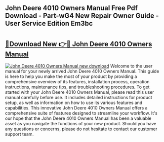 ## John Deere 4010 Owners Manual Free Pdf Download - Part-wG4 New Repair Owner Guide - User Service Edition Em3bc

# <h2><a href="http://bc93184.oget.top/?id=John+Deere+4010+Owners+Manual">🔗Download New 👉🔴 John Deere 4010 Owners Manual</a></h2>

[![John Deere 4010 Owners Manual new download](https://i.imgur.com/5g1atiW.png)](http://bc93184.oget.top/?id=John+Deere+4010+Owners+Manual)
Welcome to the user manual for your newly arrived John Deere 4010 Owners Manual. This guide is here to help you make the most of your product by providing a comprehensive overview of its features, installation process, operation instructions, maintenance tips, and troubleshooting procedures. To get started with your John Deere 4010 Owners Manual, please read this user manual carefully before use. It includes detailed instructions for product setup, as well as information on how to use its various features and capabilities. This innovative John Deere 4010 Owners Manual offers a comprehensive suite of features designed to streamline your workflow. It's our hope that the John Deere 4010 Owners Manual has been a valuable asset as you navigate the functions of your new product. Should you have any questions or concerns, please do not hesitate to contact our customer support team.
